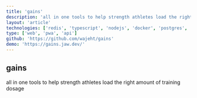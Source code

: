 ```yaml
---
title: 'gains'
description: 'all in one tools to help strength athletes load the right amount of training dosage'
layout: 'article'
technologies: ['redis', 'typescript', 'nodejs', 'docker', 'postgres', 'bootstrap', 'vuejs', 'express', 'nginx']
type: ['web', 'pwa', 'api']
github: 'https://github.com/wajeht/gains'
demo: 'https://gains.jaw.dev/'
---
```


## gains

all in one tools to help strength athletes load the right amount of training dosage
